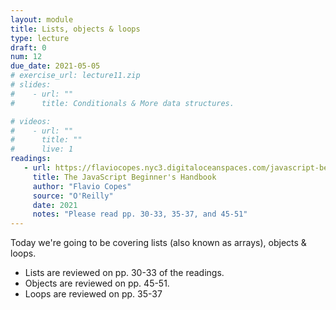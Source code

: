 ```yaml
---
layout: module
title: Lists, objects & loops
type: lecture
draft: 0
num: 12
due_date: 2021-05-05
# exercise_url: lecture11.zip
# slides:
#    - url: ""
#      title: Conditionals & More data structures.

# videos:
#    - url: ""
#      title: ""
#      live: 1
readings:
   - url: https://flaviocopes.nyc3.digitaloceanspaces.com/javascript-beginner-handbook/javascript-beginner-handbook.pdf
     title: The JavaScript Beginner's Handbook
     author: "Flavio Copes"
     source: "O'Reilly"
     date: 2021
     notes: "Please read pp. 30-33, 35-37, and 45-51"
---
```


Today we're going to be covering lists (also known as arrays), objects & loops. 
* Lists are reviewed on pp. 30-33 of the readings.
* Objects are reviewed on pp. 45-51.
* Loops are reviewed on pp. 35-37